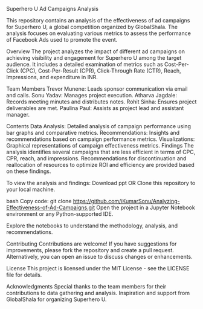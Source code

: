 Superhero U Ad Campaigns Analysis

This repository contains an analysis of the effectiveness of ad campaigns for Superhero U, a global competition organized by GlobalShala. The analysis focuses on evaluating various metrics to assess the performance of Facebook Ads used to promote the event.

Overview
The project analyzes the impact of different ad campaigns on achieving visibility and engagement for Superhero U among the target audience. It includes a detailed examination of metrics such as Cost-Per-Click (CPC), Cost-Per-Result (CPR), Click-Through Rate (CTR), Reach, Impressions, and expenditure in INR.

Team Members
Trevor Munene: Leads sponsor communication via email and calls.
Sonu Yadav: Manages project execution.
Atharva Jagdale: Records meeting minutes and distributes notes.
Rohit Sinha: Ensures project deliverables are met.
Paulina Paul: Assists as project lead and assistant manager.

Contents
Data Analysis: Detailed analysis of campaign performance using bar graphs and comparative metrics.
Recommendations: Insights and recommendations based on campaign performance metrics.
Visualizations: Graphical representations of campaign effectiveness metrics.
Findings
The analysis identifies several campaigns that are less efficient in terms of CPC, CPR, reach, and impressions. Recommendations for discontinuation and reallocation of resources to optimize ROI and efficiency are provided based on these findings.

To view the analysis and findings:
Download ppt
OR
Clone this repository to your local machine.

bash
Copy code:
git clone https://github.com/iKumarSonu/Analyzing-Effectiveness-of-Ad-Campaigns.git
Open the project in a Jupyter Notebook environment or any Python-supported IDE.

Explore the notebooks to understand the methodology, analysis, and recommendations.

Contributing
Contributions are welcome! If you have suggestions for improvements, please fork the repository and create a pull request. Alternatively, you can open an issue to discuss changes or enhancements.

License
This project is licensed under the MIT License - see the LICENSE file for details.

Acknowledgments
Special thanks to the team members for their contributions to data gathering and analysis.
Inspiration and support from GlobalShala for organizing Superhero U.
